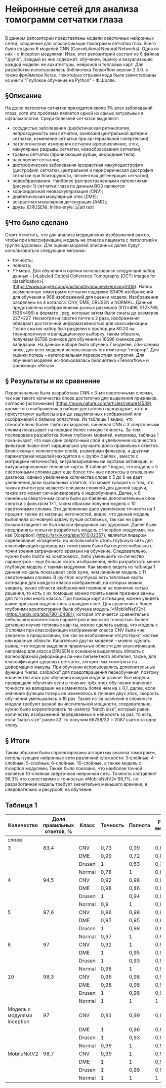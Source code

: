 # Нейронные сетей для анализа томограмм сетчатки глаза
***
В данном репозитории представлены модели свёрточных нейронных сетей, созданные для классификации томограмм сетчатки глаз. Всего было создано 6 моделей CNN (Convolutional Neaural Networks). Одна из них - с Inception модулями.
Итак, этот репозиторий состоит из 6 файлов ".ipynb". Каждый из них содержит: обучение, оценку и визуализацию каждой модели: ее архитектуры, нейронов и тепловых карт.
Для разработки использовалась библиотека Tensorflow версии 2.0.0. а также фреймворк Keras.
Некоторые отрывки кода были заимствованы из книги "Глубокое обучение на Python" - Ф.Шолле.

## §Описание
На долю патологии сетчатки приходится около 1% всех заболеваний глаза, хотя эта проблема является одной из самых актуальных в офтальмологии. Среди болезней сетчатки выделяют: 
-	сосудистые заболевания (диабетическая ретинопатия, непроходимость вен сетчатки, окклюзия центральной артерии сетчатки, изменение сетчатки при ар-териальной гипертензии);
-	патологические изменения сетчатки (кровоизлияние, отек, макулярные разрывы сетчатки, новообразования сетчатки);
-	травмы сетчатки (проникающие рубцы, инородные тела);
-	расслоение сетчатки;
-	дистрофические заболевания (возрастная макулодистрофия (дистрофия) сетчатки, центральная и периферическая дистрофия сетчатки при близорукости, пигментная дегенерация сетчатки);
-	новообразования.
Наиболее распространенными патологиями (рисунок 1) сетчатки глаза по данным ВОЗ являются:
-	хориоидальная неоваскуляризация (CNV);
-	диабетический макулярный отек (DME);
-	возрастная макулярная дегенерация (AMD);
-	друзы (DRUSEN).
Inline-style: 
![alt text](https://i.imgur.com/fSTeZMd.png "Особенности томограмм для патологий (CNV, DME, Drusen) и здоровой сетчатки")

## §Что было сделано
Стоит отметить, что для анализа медицинских изображений важно, чтобы при классификации, модель не отнесла пациента с патологией к группе здоровых.
Для оценки моделей описанных далее будут использоваться следующие метрики: 
- точность;
- полнота;
- F1-мера.
Для обучения и оценки использовался следующий набор данных – [«Labeled Optical Coherence Tomography (OCT) images for classification»] (https://www.kaggle.com/paultimothymooney/kermany2018). Набор размеченных томограмм сетчатки содержит 83495 изображений для обучения и 968 изображений для оценки модели.  Изображения разделены на 4 каталога: CNV, DME, DRUSEN и NORMAL. Данные представлены изображениями разных размеров (512×496, 512×768, 1536×496) в формате .jpeg, которые затем были сжаты до размеров 227×227. Несмотря на сжатие почти в 2 раза, изображения обладают достаточной информативностью для классификации. 
После сжатия набор был разделен в пропорции 80:20 на тренировочную и валидационную выборку, таким образом, получаем 66788 снимков для обучения и 16696 снимков для валидации. На данном наборе было обучено 7 моделей, опи-санных ниже, для всех моделей использовался оптимизатор “rmsprop”. Для оценки потерь – категориальная перекрестная энтропия. Для обучения моделей ис-пользовалась библиотека «Tensorflow» и фреймворк «Keras».


## § Результаты и их сравнение
Первоначально была разработана CNN с 3-мя сверточными слоями, так как такого количества слоев достаточно для выделения признаков, согласно [источникам] (https://www.nature.com/articles/nature14539), кроме того изображения в наборе достаточно однородные, хотя и присутствуют выбросы в ви-де зашумленных изображений или изображений с белыми областями.
Из таблицы 1 видно, что относительно более глубоких моделей, линейная CNN с 3 сверточными слоями показывает на порядок более низкую точность.  За-тем, последовала разработка более глубоких моделей, например, таблица 1 пока-зывает, что еще один свёрточный слой и увеличение количества фильтров позво-ляет кардинально улучшить долю правильных ответов. Блок-схемы с количеством слоёв, размерами фильтров, и другими параметрами моделей находятся в «.ipynb» файлах , вместе с матрицами неточностей, визуализированными картами активации, и визуализированные тепловые карты.
В таблице 1 видно, что модель с 5 свёрточными слоями дает еще более точ-ные прогнозы в отношении диагноза, однако увеличение количества слоев с 5 до 6 не дает увеличения доли правильных ответов, что может говорить о том, что такая архитектура является слишком сложной для данной задачи, также это может сиг-нализировать о недообучении. Далее, к 6 линейным свёрточным слоям были до-бавлены дополнительные слои свертки с фильтром 1×1, таким образом получив модель с 10 сверточными слоями. Это дополнение дало увеличение точности на 1 процент, также из матрицы неточностей, видно, что данная модель выполнила ос-новную задачу лучше остальных, так как ни один больной пациент не был класси-фицирован как здоровый. Далее были предприняты попытки разработать модель с Inception-модулями, так как [Xception] (https://arxiv.org/abs/1610.02357), является лидером соревнования «Imagenet», но использовать столь глубокую сеть для классификаций однородных томограмм было бы нецелесообразно с точки зрения затраченного времени на обучение. Следовательно, нужно было пойти на компромисс, либо уменьшить ко-личество параметров – еще больше сжать изображения, либо разработать менее глубокую модель с такими модулями. Как можно видеть из таблицы 1 данная мо-дель показывает себя хуже, чем линейная модель с 11 сверточными слоями. В ipy-thon ноутбуках есть тепловые карты активации для каждого класса изображений, на которых можно увидеть, какие области изображений повлияли на принятие сетью решения, то есть с их помощью можно понять какие признаки важны для того или иного класса. При помощи карт активаций, можно увидеть какие признаки выделя-лись в каждом слое. Для сравнения с более глубокими архитектурами была обучена модель [«MobileNetV2»] (https://arxiv.org/abs/1801.04381), которая отличается сравнительно небольшим количеством параметров и высокой точностью. Более детально изучив тепловые кар-ты, можно сделать вывод, что модель с 3 слоями при классификации изображения класса CNV была «не уверена» в предсказании, так как на изображении отсутствуют желтые или красные области. Касательно других моделей – можно сделать вывод, что модели выделяли правильные области для классификации, например для класса DRUSEN в основном выделялась область с волнообразной деформации ли-нии пигментного эпителия, также, для классификации здоровых сетчаток, алгорит-мы «смотрят» на деформацию макулы. 
При обучении использовались дополнительные функции “keras. callbacks” для предотвращения переобучения, поэтому количество эпох для обучения каждой модели разное. Все модели прекращали обучения если в течение трёх эпох обу-чения значение точности на валидации не изменялось более чем на ± 0,1, далее, если значение функции потерь не изменялось в течение двух эпох, скорость обу-чения уменьшалась в 10 раз. Также из-за различий в сложности модели требуют разной вычислительной мощности, следовательно, нужно было корректировать па-раметр “batch size”, который равен количеству изображений передаваемых в нейросеть за раз, то есть, если “batch size” равен 32, то получим 66788/32 = 2087 шагов за одну эпоху.

## § Итоги
Таким образом были спроектированы алгоритмы анализа томограмм, исполь-зующие нейронные сети различной сложности: 3-слойные, 4-слойные, 5-слойные, 6-слойные, 10-слойные, а также модель с Inception модулями;
Также было показано, что наиболее точной является 10-слойная свёрточная нейронная сеть. Точность составляет 98.3% что сопоставимо с точностью «MobileNetV2» 98,7%, но разработанная модель требует значительно меньшего времени, а следовательно и ресурсов, на обучение.
 
 Таблица 1
 ---
| Количество                  | Доля правильных ответов, % | Класс  | Точность | Полнота | F - мера |
|-----------------------------|----------------------------|--------|----------|---------|----------|
| слоев                       |                            |        |          |         |          |
| 3                           | 83,4                       | CNV    | 0,73     | 0,99    | 0,84     |
|                             |                            | DME    | 0,99     | 0,72    | 0,83     |
|                             |                            | Drusen | 1        | 0,63    | 0,77     |
|                             |                            | Normal | 0,78     | 1       | 0,88     |
| 4                           | 94,5                       | CNV    | 0,92     | 0,98    | 0,95     |
|                             |                            | DME    | 0,98     | 0,86    | 0,92     |
|                             |                            | Drusen | 1        | 0,94    | 0,97     |
|                             |                            | Normal | 0,9      | 1       | 0,95     |
| 5                           | 97,6                       | CNV    | 0,96     | 0,98    | 0,97     |
|                             |                            | DME    | 0,97     | 0,95    | 0,96     |
|                             |                            | Drusen | 1        | 0,98    | 0,99     |
|                             |                            | Normal | 0,97     | 1       | 0,98     |
| 6                           | 97                         | CNV    | 0,92     | 1       | 0,95     |
|                             |                            | DME    | 1        | 0,95    | 0,97     |
|                             |                            | Drusen | 1        | 0,93    | 0,96     |
|                             |                            | Normal | 0,98     | 1       | 0,99     |
| 10                          | 98,3                       | CNV    | 0,96     | 0,98    | 0,97     |
|                             |                            | DME    | 0,98     | 0,98    | 0,98     |
|                             |                            | Drusen | 1        | 0,98    | 0,99     |
|                             |                            | Normal | 1        | 1       | 1        |
| Модель с модулями Inception | 97                         | CNV    | 0,91     | 0,99    | 0,95     |
|                             |                            | DME    | 1        | 0,96    | 0,98     |
|                             |                            | Drusen | 1        | 0,93    | 0,96     |
|                             |                            | Normal | 0,99     | 1       | 0,99     |
| MobileNetV2                 | 98,7                       | CNV    | 0,99     | 1       | 0,97     |
|                             |                            | DME    | 1        | 1       | 0,98     |
|                             |                            | Drusen | 1        | 0,99    | 0,99     |
|                             |                            | Normal | 1        | 1       | 1        |